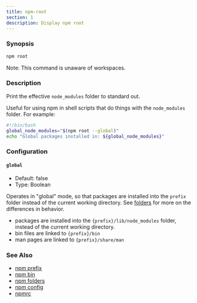 ```yaml
---
title: npm-root
section: 1
description: Display npm root
---
```


### Synopsis

```bash
npm root
```

Note: This command is unaware of workspaces.

### Description

Print the effective `node_modules` folder to standard out.

Useful for using npm in shell scripts that do things with the
`node_modules` folder. For example:

```bash
#!/bin/bash
global_node_modules="$(npm root --global)"
echo "Global packages installed in: ${global_node_modules}"
```

### Configuration

#### `global`

* Default: false
* Type: Boolean

Operates in "global" mode, so that packages are installed into the `prefix`
folder instead of the current working directory. See
[folders](/configuring-npm/folders) for more on the differences in behavior.

* packages are installed into the `{prefix}/lib/node_modules` folder, instead
  of the current working directory.
* bin files are linked to `{prefix}/bin`
* man pages are linked to `{prefix}/share/man`

### See Also

* [npm prefix](/commands/npm-prefix)
* [npm bin](/commands/npm-bin)
* [npm folders](/configuring-npm/folders)
* [npm config](/commands/npm-config)
* [npmrc](/configuring-npm/npmrc)
